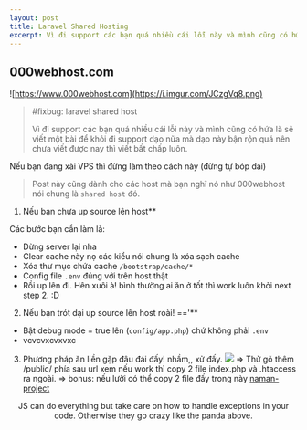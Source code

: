 ```yaml
---
layout: post
title: Laravel Shared Hosting
excerpt: Vì đi support các bạn quá nhiều cái lỗi này và mình cũng có hứa là sẽ viết một bài để khỏi đi support dạo nữa mà dạo này bận rộn quá nên chưa viết được nay thì viết bất chấp luôn.
---
```


## 000webhost.com

![https://www.000webhost.com](https://i.imgur.com/JCzgVq8.png)

> #fixbug: laravel shared host
>
>Vì đi support các bạn quá nhiều cái lỗi này và mình cũng có hứa là sẽ viết một bài để khỏi đi support dạo nữa mà dạo này bận rộn quá nên chưa viết được nay thì viết bất chấp luôn.

Nếu bạn đang xài VPS thì đừng làm theo cách này (đừng tự bóp  dái)
>Post này cũng dành cho các host mà bạn nghĩ nó như 000webhost nói chung là `shared host` đó.



1. Nếu bạn chưa up source lên host** 

Các bước bạn cần làm là:
  + Dừng server lại nha
  + Clear cache này nọ các kiểu nói chung là xóa sạch cache
  + Xóa thư mục chứa cache `/bootstrap/cache/*`
  + Config file `.env` đúng với trên host thật
  + Rồi up lên đi. Hên xuôi à! bình thường ai ăn ở tốt thì work luôn khỏi next step 2. :D

2. Nếu bạn trót dại up source lên host roài! =='**
  + Bật debug mode = true lên (`config/app.php`) chứ không phải `.env`
  + vcvcvxcvxvxc
3. Phương pháp ăn liền gặp đâu đái đấy! nhầm,, xử đấy.
![](https://i.imgur.com/bifHN3c.png)
=> Thử gõ thêm /public/ phía sau url xem nếu work thì copy 2 file index.php và .htaccess ra ngoài.
=> bonus: nếu lười có thể copy 2 file đấy trong này [naman-project](https://bitbucket.org/tahongtrung/naman/src/master/)

<p align="center" class="pre">
JS can do everything but take care on how to handle exceptions in your code. Otherwise they go crazy like the panda above.
</p>


